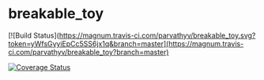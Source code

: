 # breakable_toy
[![Build Status](https://magnum.travis-ci.com/parvathyv/breakable_toy.svg?token=yWfsGyyiEpCc5SS6jx1q&branch=master](https://magnum.travis-ci.com/parvathyv/breakable_toy?branch=master)


[![Coverage Status](https://coveralls.io/repos/parvathyv/breakable_toy/token=4KAnuIlf3bp6HuJlK1QmX4DnzPUn0kcGP&branch=master)](https://coveralls.io/r/parvathyv/breakable_toy?branch=master)
